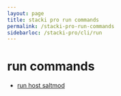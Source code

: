 ```yaml
---
layout: page
title: stacki pro run commands
permalink: /stacki-pro-run-commands
sidebarloc: /stacki-pro/cli/run
---
```


# run commands

  * [run host saltmod](run-host-saltmod)
